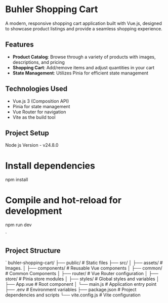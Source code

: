 ﻿# Buhler Shopping Cart

A modern, responsive shopping cart application built with Vue.js, designed to showcase product listings and provide a seamless shopping experience.

## Features

- **Product Catalog**: Browse through a variety of products with images, descriptions, and pricing
- **Shopping Cart**: Add/remove items and adjust quantities in your cart
- **State Management**: Utilizes Pinia for efficient state management

## Technologies Used

- Vue.js 3 (Composition API)
- Pinia for state management
- Vue Router for navigation
- Vite as the build tool

## Project Setup

Node js Version - v24.8.0
# Install dependencies
npm install

# Compile and hot-reload for development
npm run dev

`

## Project Structure

`
buhler-shopping-cart/
├── public/              # Static files
├── src/
│   ├── assets/          # Images.
│   ├── components/      # Reusable Vue components
│   ├── common/          # Common Components
│   ├── router/          # Vue Router configuration
│   ├── store/           # Pinia store modules
│   ├── styles/          # Global styles and variables
│   ├── App.vue          # Root component
│   └── main.js          # Application entry point
├── .env                 # Environment variables
├── package.json         # Project dependencies and scripts
└── vite.config.js       # Vite configuration
